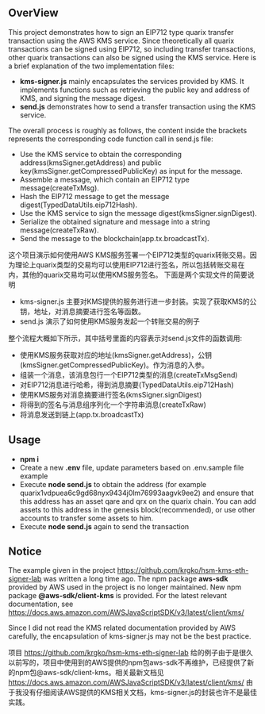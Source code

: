 ## OverView

This project demonstrates how to sign an EIP712 type quarix transfer transaction using the AWS KMS service. Since theoretically all quarix transactions can be signed using EIP712, so including transfer transactions, other quarix transactions can also be signed using the KMS service.
Here is a brief explanation of the two implementation files:

* **kms-signer.js** mainly encapsulates the services provided by KMS. It implements functions such as retrieving the public key and address of KMS, and signing the message digest.
* **send.js** demonstrates how to send a transfer transaction using the KMS service.

The overall process is roughly as follows, the content inside the brackets represents the corresponding code function call in send.js file:

* Use the KMS service to obtain the corresponding address(kmsSigner.getAddress) and public key(kmsSigner.getCompressedPublicKey) as input for the message.
* Assemble a message, which contain an EIP712 type message(createTxMsg).
* Hash the EIP712 message to get the message digest(TypedDataUtils.eip712Hash).
* Use the KMS service to sign the message digest(kmsSigner.signDigest).
* Serialize the obtained signature and message into a string message(createTxRaw).
* Send the message to the blockchain(app.tx.broadcastTx).

这个项目演示如何使用AWS KMS服务签署一个EIP712类型的quarix转账交易。因为理论上quarix类型的交易均可以使用EIP712进行签名，所以包括转账交易在内，其他的quarix交易均可以使用KMS服务签名。
下面是两个实现文件的简要说明
* kms-signer.js 主要对KMS提供的服务进行进一步封装。实现了获取KMS的公钥，地址，对消息摘要进行签名等函数。
* send.js 演示了如何使用KMS服务发起一个转账交易的例子

整个流程大概如下所示，其中括号里面的内容表示对send.js文件的函数调用:
* 使用KMS服务获取对应的地址(kmsSigner.getAddress)，公钥(kmsSigner.getCompressedPublicKey)。作为消息的入参。
* 组装一个消息，该消息包行一个EIP712类型的消息(createTxMsgSend)
* 对EIP712消息进行哈希，得到消息摘要(TypedDataUtils.eip712Hash)
* 使用KMS服务对消息摘要进行签名(kmsSigner.signDigest)
* 将得到的签名与消息组序列化一个字符串消息(createTxRaw)
* 将消息发送到链上(app.tx.broadcastTx)

## Usage
* **npm i**
* Create a new **.env** file, update parameters based on .env.sample file example
* Execute **node send.js** to obtain the address (for example quarix1vdpuea6c9gd68nyx9434j0lm76993aagvk9ee2) and ensure that this address has an asset qare and qrx on the quarix chain. You can add assets to this address in the genesis block(recommended), or use other accounts to transfer some assets to him.
* Execute **node send.js** again to send the transaction

## Notice
The example given in the project https://github.com/krgko/hsm-kms-eth-signer-lab was written a long time ago. The npm package **aws-sdk** provided by AWS used in the project is no longer maintained. New npm package **@aws-sdk/client-kms** is provided. For the latest relevant documentation, see https://docs.aws.amazon.com/AWSJavaScriptSDK/v3/latest/client/kms/

Since I did not read the KMS related documentation provided by AWS carefully, the encapsulation of kms-signer.js may not be the best practice.

项目 https://github.com/krgko/hsm-kms-eth-signer-lab 给的例子由于是很久以前写的，项目中使用到的AWS提供的npm包aws-sdk不再维护，已经提供了新的npm包@aws-sdk/client-kms。相关最新文档见 https://docs.aws.amazon.com/AWSJavaScriptSDK/v3/latest/client/kms/
由于我没有仔细阅读AWS提供的KMS相关文档，kms-signer.js的封装也许不是最佳实践。